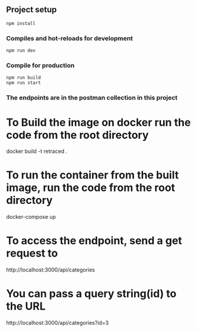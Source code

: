 ## Project setup
```
npm install
```

### Compiles and hot-reloads for development
```
npm run dev
```


### Compile for production
```
npm run build
npm run start
```

### The endpoints are in the postman collection in this project

# To Build the image on docker run the code from the root directory
docker build -t retraced .

# To run the container from the built image, run the code from the root directory
docker-compose up

# To access the endpoint, send a get request to
http://localhost:3000/api/categories

# You can pass a query string(id) to the URL 
http://localhost:3000/api/categories?id=3